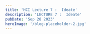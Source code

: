```yaml
---
title: 'HCI Lecture 7 :  Ideate'
description: 'LECTURE 7 :  Ideate'
pubDate: 'Sep 28 2023'
heroImage: '/blog-placeholder-2.jpg'
---
```

